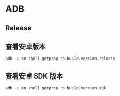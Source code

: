 # ADB

## Release

## 查看安卓版本

```bash
adb -s sn shell getprop ro.build.version.release
```

## 查看安卓 SDK 版本

```bash
adb -s sn shell getprop ro.build.version.sdk
```